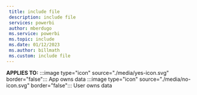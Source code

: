 ```yaml
---
 title: include file
 description: include file
 services: powerbi
 author: mberdugo
 ms.service: powerbi
 ms.topic: include
 ms.date: 01/12/2023
 ms.author: billmath
 ms.custom: include file
---
```


**APPLIES TO:** :::image type="icon" source="./media/yes-icon.svg" border="false":::&nbsp;App&nbsp;owns&nbsp;data :::image type="icon" source="./media/no-icon.svg" border="false":::&nbsp;User&nbsp;owns&nbsp;data